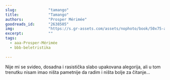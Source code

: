 ```yaml
---
slug:              "tamango"
title:             "Tamango"
authors:           "Prosper Mérimée"
goodreads_id:      "2638505"
img:               "https://s.gr-assets.com/assets/nophoto/book/50x75-a91bf249278a81aabab721ef782c4a74.png"
excerpt:           ""
tags:
  - aaa-Prosper-Mérimée
  - bbb-beletristika
  
---
```


Nije mi se svideo, dosadna i rasistička slabo upakovana alegorija, ali u tom trenutku nisam imao ništa pametnije da 
radim i ništa bolje za čitanje...